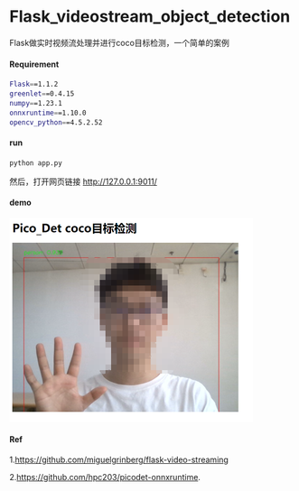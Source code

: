 # Flask_videostream_object_detection
Flask做实时视频流处理并进行coco目标检测，一个简单的案例

#### Requirement

```bash
Flask==1.1.2
greenlet==0.4.15
numpy==1.23.1
onnxruntime==1.10.0
opencv_python==4.5.2.52
```

#### run

```bash
python app.py
```

然后，打开网页链接 http://127.0.0.1:9011/



#### demo

<img src="imgs\demo.png" alt="demo" style="zoom:50%;" />



#### Ref

1.https://github.com/miguelgrinberg/flask-video-streaming

2.https://github.com/hpc203/picodet-onnxruntime.



